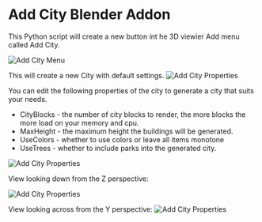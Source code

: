 # Add City Blender Addon

This Python script will create a new button int he 3D viewier Add menu called Add City.

![Add City Menu](/references/add-city-menu.png)

This will create a new City with default settings.
![Add City Properties](/references/add-city-perspective.png)

You can edit the following properties of the city to generate a city that suits your needs.

* CityBlocks - the number of city blocks to render, the more blocks the more load on your memory and cpu.
* MaxHeight - the maximum height the buildings will be generated.
* UseColors - whether to use colors or leave all items monotone
* UseTrees - whether to include parks into the generated city.

![Add City Properties](/references/add-city-properties.png)


View looking down from the Z perspective:

![Add City Properties](/references/add-city-z.png)

View looking across from the Y perspective:
![Add City Properties](/references/add-city-y.png)